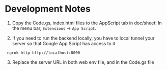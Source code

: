 # Development Notes

1. Copy the Code.gs, index.html files to the AppScript tab in doc/sheet: In the menu bar, `Extensions` -> `App Script`.

2. If you need to run the backend locally, you have to local tunnel your server so that Google App Script has access to it
```
 ngrok http http://localhost:8000
```

3. Replace the server URL in both web env file, and in the Code.gs file